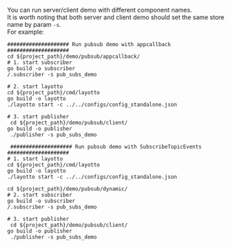 You can run server/client demo with different component names.   
It is worth noting that both server and client demo should set the same store name by param `-s`.  
For example:   
```shell
#################### Run pubsub demo with appcallback ####################
cd ${project_path}/demo/pubsub/appcallback/
# 1. start subscriber
go build -o subscriber
/.subscriber -s pub_subs_demo

# 2. start layotto
cd ${project_path}/cmd/layotto
go build -o layotto
./layotto start -c ../../configs/config_standalone.json

# 3. start publisher
 cd ${project_path}/demo/pubsub/client/
go build -o publisher
 ./publisher -s pub_subs_demo
 
 #################### Run pubsub demo with SubscribeTopicEvents ####################
# 1. start layotto
cd ${project_path}/cmd/layotto
go build -o layotto
./layotto start -c ../../configs/config_standalone.json
 
cd ${project_path}/demo/pubsub/dynamic/
# 2. start subscriber
go build -o subscriber
/.subscriber -s pub_subs_demo

# 3. start publisher
 cd ${project_path}/demo/pubsub/client/
go build -o publisher
 ./publisher -s pub_subs_demo


```